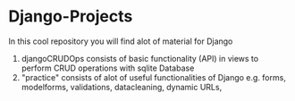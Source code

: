 # Django-Projects

In this cool repository you will find alot of material for Django
1. djangoCRUDOps consists of basic functionality (API) in views to perform CRUD operations with sqlite Database
2. "practice" consists of alot of useful functionalities of Django e.g. forms, modelforms, validations, datacleaning, dynamic URLs,

